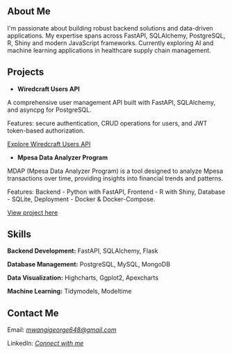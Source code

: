 ## About Me

I'm passionate about building robust backend solutions and data-driven applications. My expertise spans across FastAPI, SQLAlchemy, PostgreSQL, R, Shiny and modern JavaScript frameworks. Currently exploring AI and machine learning applications in healthcare supply chain management.



## Projects

-   **Wiredcraft Users API**

A comprehensive user management API built with FastAPI, SQLAlchemy, and asyncpg for PostgreSQL.

Features: secure authentication, CRUD operations for users, and JWT token-based authorization.

[Explore Wiredcraft Users API](https://github.com/mwangi-george/wiredcraft-backend-developer-test)

-   **Mpesa Data Analyzer Program**

MDAP (Mpesa Data Analyzer Program) is a tool designed to analyze Mpesa transactions over time, providing insights into financial trends and patterns.

Features: Backend - Python with FastAPI, Frontend - R with Shiny, Database - SQLite, Deployment - Docker & Docker-Compose.

[View project here](https://github.com/mwangi-george/mdap)



## Skills

**Backend Development:** FastAPI, SQLAlchemy, Flask

**Database Management:** PostgreSQL, MySQL, MongoDB

**Data Visualization:** Highcharts, Ggplot2, Apexcharts

**Machine Learning:** Tidymodels, Modeltime



## Contact Me

Email: *mwangigeorge648@gmail.com*

LinkedIn: *[Connect with me](https://www.linkedin.com/in/georgemwangikenya/)*
